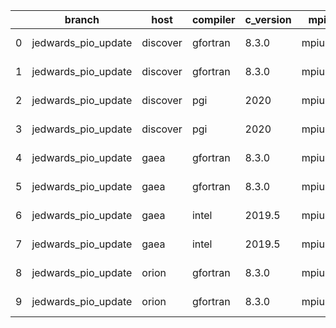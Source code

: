 |    | branch              | host     | compiler   | c_version   | mpi    | m_version   | o_g   | os     | build   | u_pass   | u_fail   | s_pass   | s_fail   | e_pass   | e_fail   |   nuopc_pass |   nuopc_fail | netcdf_c   | netcdf_f   | artifacts_hash                                                                                                 | modified                   |
|----|---------------------|----------|------------|-------------|--------|-------------|-------|--------|---------|----------|----------|----------|----------|----------|----------|--------------|--------------|------------|------------|----------------------------------------------------------------------------------------------------------------|----------------------------|
|  0 | jedwards_pio_update | discover | gfortran   | 8.3.0       | mpiuni | none        | O     | Linux  | Fail    | fail     | fail     | fail     | fail     | fail     | fail     |            0 |           50 | unknown    | unknown    | [artifacts](https://github.com/esmf-org/esmf-test-artifacts-new/tree/1b356059868d49c7b3dc12894c524b3804ed0c6f) | 2022-03-02 23:42:29.610435 |
|  1 | jedwards_pio_update | discover | gfortran   | 8.3.0       | mpiuni | none        | g     | Linux  | Fail    | fail     | fail     | fail     | fail     | fail     | fail     |            0 |           50 | unknown    | unknown    | [artifacts](https://github.com/esmf-org/esmf-test-artifacts-new/tree/cdb34a480c3a089d1970264f36e38fa04f1df260) | 2022-03-02 23:42:29.610435 |
|  2 | jedwards_pio_update | discover | pgi        | 2020        | mpiuni | none        | O     | Linux  | Fail    | fail     | fail     | fail     | fail     | fail     | fail     |            0 |           50 | unknown    | unknown    | [artifacts](https://github.com/esmf-org/esmf-test-artifacts-new/tree/e9895aa85eb3eff0d0c3385bfa32f13b6de47a8d) | 2022-03-02 23:42:29.610435 |
|  3 | jedwards_pio_update | discover | pgi        | 2020        | mpiuni | none        | g     | Linux  | Fail    | fail     | fail     | fail     | fail     | fail     | fail     |            0 |           50 | unknown    | unknown    | [artifacts](https://github.com/esmf-org/esmf-test-artifacts-new/tree/3ccd5b8aa4e00ec1897577e424493696e306f321) | 2022-03-02 23:42:29.610435 |
|  4 | jedwards_pio_update | gaea     | gfortran   | 8.3.0       | mpiuni | none        | O     | Unicos | Fail    | fail     | fail     | fail     | fail     | fail     | fail     |            0 |           50 | unknown    | unknown    | [artifacts](https://github.com/esmf-org/esmf-test-artifacts-new/tree/7df57512912ef1ca330a127e83d1d5a4376eff0d) | 2022-03-02 23:46:02.301582 |
|  5 | jedwards_pio_update | gaea     | gfortran   | 8.3.0       | mpiuni | none        | g     | Unicos | Fail    | fail     | fail     | fail     | fail     | fail     | fail     |            0 |           50 | unknown    | unknown    | [artifacts](https://github.com/esmf-org/esmf-test-artifacts-new/tree/707be5226392cea9190678fa0969b210e00e5f1c) | 2022-03-02 23:46:02.301582 |
|  6 | jedwards_pio_update | gaea     | intel      | 2019.5      | mpiuni | none        | O     | Unicos | Fail    | fail     | fail     | fail     | fail     | fail     | fail     |            0 |           50 | unknown    | unknown    | [artifacts](https://github.com/esmf-org/esmf-test-artifacts-new/tree/9d6d58499608720b0df22ed019a95b8f051b4fce) | 2022-03-02 23:46:02.301582 |
|  7 | jedwards_pio_update | gaea     | intel      | 2019.5      | mpiuni | none        | g     | Unicos | Fail    | fail     | fail     | fail     | fail     | fail     | fail     |            0 |           50 | unknown    | unknown    | [artifacts](https://github.com/esmf-org/esmf-test-artifacts-new/tree/d3579874c52e77b6b0202d667d348288b206aef5) | 2022-03-02 23:46:02.301582 |
|  8 | jedwards_pio_update | orion    | gfortran   | 8.3.0       | mpiuni | none        | O     | Linux  | Fail    | fail     | fail     | fail     | fail     | fail     | fail     |            0 |           50 | unknown    | unknown    | [artifacts](https://github.com/esmf-org/esmf-test-artifacts-new/tree/6f12a40731fb491d72b5cd6c4797abdaeb469011) | 2022-03-02 23:59:11.799412 |
|  9 | jedwards_pio_update | orion    | gfortran   | 8.3.0       | mpiuni | none        | g     | Linux  | Fail    | fail     | fail     | fail     | fail     | fail     | fail     |            0 |           50 | unknown    | unknown    | [artifacts](https://github.com/esmf-org/esmf-test-artifacts-new/tree/a6401d3e722277aefceda6cfa397195b5a659560) | 2022-03-02 23:59:11.799412 |